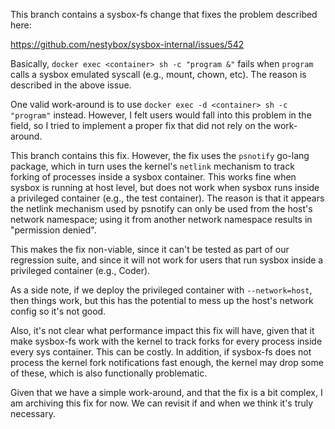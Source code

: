 This branch contains a sysbox-fs change that fixes the problem
described here:

https://github.com/nestybox/sysbox-internal/issues/542


Basically, `docker exec <container> sh -c "program &"` fails when `program`
calls a sysbox emulated syscall (e.g., mount, chown, etc). The reason is
described in the above issue.

One valid work-around is to use `docker exec -d <container> sh -c "program"`
instead. However, I felt users would fall into this problem in the field,
so I tried to implement a proper fix that did not rely on the work-around.

This branch contains this fix. However, the fix uses the `psnotify` go-lang
package, which in turn uses the kernel's `netlink` mechanism to track forking of
processes inside a sysbox container. This works fine when sysbox is running at
host level, but does not work when sysbox runs inside a privileged container
(e.g., the test container). The reason is that it appears the netlink mechanism
used by psnotify can only be used from the host's network namespace; using it
from another network namespace results in "permission denied".

This makes the fix non-viable, since it can't be tested as part of our
regression suite, and since it will not work for users that run sysbox inside a
privileged container (e.g., Coder).

As a side note, if we deploy the privileged container with `--network=host`, then
things work, but this has the potential to mess up the host's network config
so it's not good.

Also, it's not clear what performance impact this fix will have, given that it
make sysbox-fs work with the kernel to track forks for every process inside
every sys container. This can be costly. In addition, if sysbox-fs does not
process the kernel fork notifications fast enough, the kernel may drop some of
these, which is also functionally problematic.

Given that we have a simple work-around, and that the fix is a bit complex, I am
archiving this fix for now. We can revisit if and when we think it's truly
necessary.
